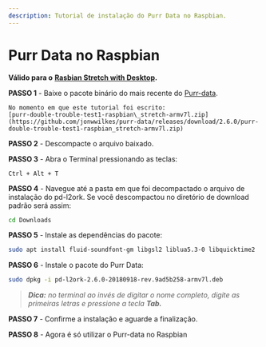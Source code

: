 ```yaml
---
description: Tutorial de instalação do Purr Data no Raspbian.
---
```


# Purr Data no Raspbian

**Válido para o** [**Rasbian Stretch with Desktop**](https://www.raspberrypi.org/downloads/raspbian/)**.**

**PASSO 1** - Baixe o pacote binário do mais recente do [Purr-data](https://github.com/jonwwilkes/purr-data/releases).

    No momento em que este tutorial foi escrito:  
    [purr-double-trouble-test1-raspbian\_stretch-armv7l.zip](https://github.com/jonwwilkes/purr-data/releases/download/2.6.0/purr-double-trouble-test1-raspbian_stretch-armv7l.zip)

**PASSO 2** - Descompacte o arquivo baixado.

**PASSO 3** - Abra o Terminal pressionando  as teclas:

```text
Ctrl + Alt + T
```

**PASSO 4** - Navegue até a pasta em que foi decompactado o arquivo de instalação do pd-l2ork. Se você descompactou no diretório de download padrão será assim:

```bash
cd Downloads
```

**PASSO 5** - Instale as dependências do pacote:

```bash
sudo apt install fluid-soundfont-gm libgsl2 liblua5.3-0 libquicktime2
```

**PASSO 6** - Instale o pacote do Purr Data:

```bash
sudo dpkg -i pd-l2ork-2.6.0-20180918-rev.9ad5b258-armv7l.deb
```

> _**Dica:** no terminal ao invés de digitar o nome completo, digite as primeiras letras e pressione a tecla **Tab.**_

**PASSO 7** - Confirme a instalação e aguarde a finalização.

**PASSO 8** - Agora é só utilizar o Purr-data no Raspbian


